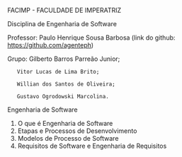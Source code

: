 FACIMP - FACULDADE DE IMPERATRIZ

Disciplina de Engenharia de Software

Professor: Paulo Henrique Sousa Barbosa (link do github: https://github.com/agenteph)

Grupo: Gilberto Barros Parreão Junior;

       Vitor Lucas de Lima Brito;

       Willian dos Santos de Oliveira;
       
       Gustavo Ogrodowski Marcolina.
       

Engenharia de Software

1. O que é Engenharia de Software
2. Etapas e Processos de Desenvolvimento
3. Modelos de Processo de Software
4. Requisitos de Software e Engenharia de Requisitos
